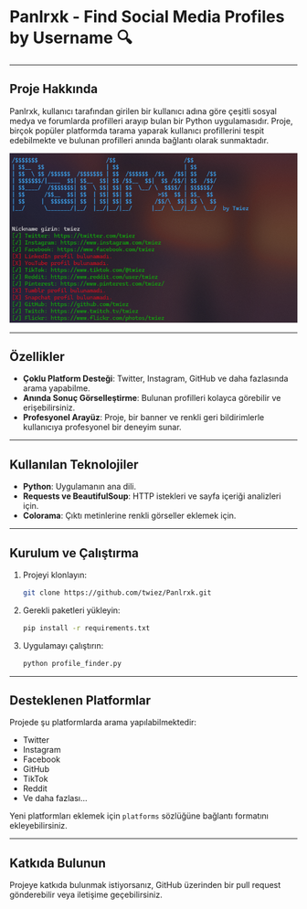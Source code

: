 # Panlrxk - Find Social Media Profiles by Username 🔍

---

## Proje Hakkında
Panlrxk, kullanıcı tarafından girilen bir kullanıcı adına göre çeşitli sosyal medya ve forumlarda profilleri arayıp bulan bir Python uygulamasıdır. Proje, birçok popüler platformda tarama yaparak kullanıcı profillerini tespit edebilmekte ve bulunan profilleri anında bağlantı olarak sunmaktadır.

![Panlrxk](panlrxk.jpg)

---

## Özellikler
- **Çoklu Platform Desteği**: Twitter, Instagram, GitHub ve daha fazlasında arama yapabilme.
- **Anında Sonuç Görselleştirme**: Bulunan profilleri kolayca görebilir ve erişebilirsiniz.
- **Profesyonel Arayüz**: Proje, bir banner ve renkli geri bildirimlerle kullanıcıya profesyonel bir deneyim sunar.
---

## Kullanılan Teknolojiler
- **Python**: Uygulamanın ana dili.
- **Requests ve BeautifulSoup**: HTTP istekleri ve sayfa içeriği analizleri için.
- **Colorama**: Çıktı metinlerine renkli görseller eklemek için.

---

## Kurulum ve Çalıştırma
1. Projeyi klonlayın:
   
    ```bash
    git clone https://github.com/twiez/Panlrxk.git
    ```
3. Gerekli paketleri yükleyin:
   
    ```bash
    pip install -r requirements.txt
    ```
5. Uygulamayı çalıştırın:
   
    ```bash
    python profile_finder.py
    ```

---

## Desteklenen Platformlar
Projede şu platformlarda arama yapılabilmektedir:
- Twitter
- Instagram
- Facebook
- GitHub
- TikTok
- Reddit
- Ve daha fazlası...

Yeni platformları eklemek için `platforms` sözlüğüne bağlantı formatını ekleyebilirsiniz.

---

## Katkıda Bulunun
Projeye katkıda bulunmak istiyorsanız, GitHub üzerinden bir pull request gönderebilir veya iletişime geçebilirsiniz.
